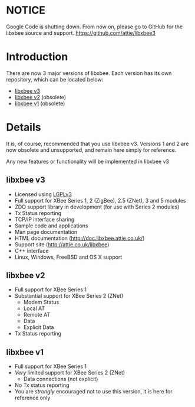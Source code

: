 # NOTICE #
Google Code is shutting down. From now on, please go to GitHub for the libxbee source and support.
https://github.com/attie/libxbee3

# Introduction #

There are now 3 major versions of libxbee. Each version has its own repository, which can be located below:
  * [libxbee v3](http://code.google.com/p/libxbee/source/list?repo=libxbee-v3)
  * [libxbee v2](http://code.google.com/p/libxbee/source/list?repo=libxbee-v2) (obsolete)
  * [libxbee v1](http://code.google.com/p/libxbee/source/list?repo=libxbee-v1) (obsolete)

# Details #

It is, of course, recommended that you use libxbee v3. Versions 1 and 2 are now obsolete and unsupported, and remain here simply for reference.

Any new features or functionality will be implemented in libxbee v3

## libxbee v3 ##
  * Licensed using [LGPLv3](http://www.gnu.org/copyleft/lesser.html)
  * Full support for XBee Series 1, 2 (ZigBee), 2.5 (ZNet), 3 and 5 modules
  * ZDO support library in development (for use with Series 2 modules)
  * Tx Status reporting
  * TCP/IP interface sharing
  * Sample code and applications
  * Man page documentation
  * HTML documentation (http://doc.libxbee.attie.co.uk/)
  * Support site (http://attie.co.uk/libxbee)
  * C++ interface
  * Linux, Windows, FreeBSD and OS X support

## libxbee v2 ##
  * Full support for XBee Series 1
  * Substantial support for XBee Series 2 (ZNet)
    * Modem Status
    * Local AT
    * Remote AT
    * Data
    * Explicit Data
  * Tx Status reporting

## libxbee v1 ##
  * Full support for XBee Series 1
  * _Very_ limited support for XBee Series 2 (ZNet)
    * Data connections (not explicit)
  * No Tx status reporting
  * You are _strongly_ encouraged not to use this version, it is here for reference only